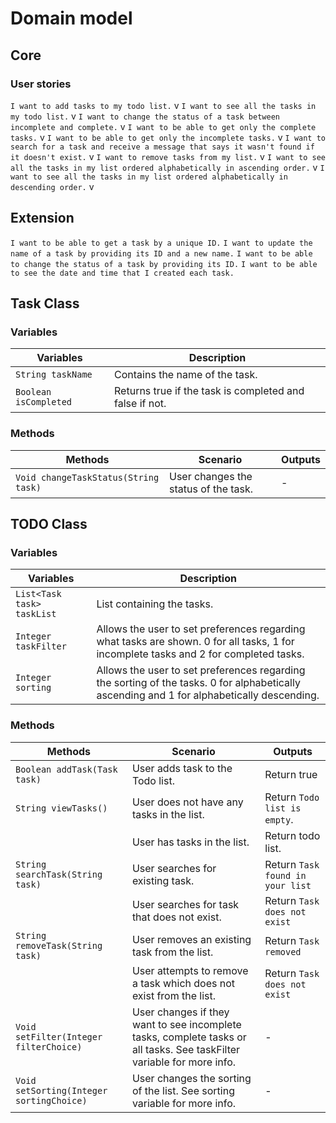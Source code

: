 # Domain model

## Core 

### User stories

`I want to add tasks to my todo list.` v 
`I want to see all the tasks in my todo list.` v
`I want to change the status of a task between incomplete and complete.` v
`I want to be able to get only the complete tasks.` v
`I want to be able to get only the incomplete tasks.` v
`I want to search for a task and receive a message that says it wasn't found if it doesn't exist.` v
`I want to remove tasks from my list.` v 
`I want to see all the tasks in my list ordered alphabetically in ascending order.` v
`I want to see all the tasks in my list ordered alphabetically in descending order.` v


## Extension
`I want to be able to get a task by a unique ID.`
`I want to update the name of a task by providing its ID and a new name.`
`I want to be able to change the status of a task by providing its ID.`
`I want to be able to see the date and time that I created each task.`

## Task Class

### Variables
| Variables             | Description                                             |
|-----------------------|---------------------------------------------------------|
| `String taskName`     | Contains the name of the task.                          | 
| `Boolean isCompleted` | Returns true if the task is completed and false if not. |


### Methods
| Methods                              | Scenario                                         | Outputs |
|--------------------------------------|--------------------------------------------------|---------|
| `Void changeTaskStatus(String task)` | User changes the status of the task.             | -       |

## TODO Class

### Variables
| Variables                  | Description                                                                                                                                |
|----------------------------|--------------------------------------------------------------------------------------------------------------------------------------------|
| `List<Task task> taskList` | List containing the tasks.                                                                                                                 | 
| `Integer taskFilter`       | Allows the user to set preferences regarding what tasks are shown. 0 for all tasks, 1 for incomplete tasks and 2 for completed tasks.      |
| `Integer sorting`          | Allows the user to set preferences regarding the sorting of the tasks. 0 for alphabetically ascending and 1 for alphabetically descending. |


### Methods
| Methods                                  | Scenario                                                                                                               | Outputs                          |
|------------------------------------------|------------------------------------------------------------------------------------------------------------------------|----------------------------------|
| `Boolean addTask(Task task)`             | User adds task to the Todo list.                                                                                       | Return true                      |
| `String viewTasks()`                     | User does not have any tasks in the list.                                                                              | Return `Todo list is empty`.     |
|                                          | User has tasks in the list.                                                                                            | Return todo list.                |
| `String searchTask(String task)`         | User searches for existing task.                                                                                       | Return `Task found in your list` |
|                                          | User searches for task that does not exist.                                                                            | Return `Task does not exist`     |
| `String removeTask(String task)`         | User removes an existing task from the list.                                                                           | Return `Task removed`            |
|                                          | User attempts to remove a task which does not exist from the list.                                                     | Return `Task does not exist`     |
| `Void setFilter(Integer filterChoice)`   | User changes if they want to see incomplete tasks, complete tasks or all tasks. See taskFilter variable for more info. | -                                | 
| `Void setSorting(Integer sortingChoice)` | User changes the sorting of the list. See sorting variable for more info.                                              | -                                |

